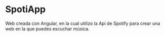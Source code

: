 # SpotiApp
Web creada con Angular, en la cual utilizo la Api de Spotify para crear una web en la que puedes escuchar música.
